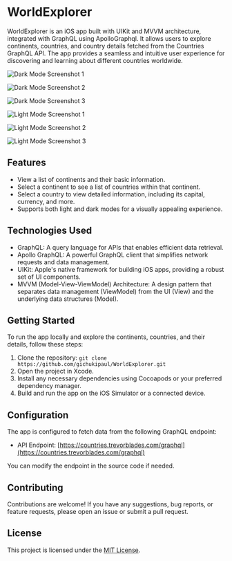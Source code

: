 # WorldExplorer

WorldExplorer is an iOS app built with UIKit and MVVM architecture, integrated with GraphQL using ApolloGraphql. It allows users to explore continents, countries, and country details fetched from the Countries GraphQL API. The app provides a seamless and intuitive user experience for discovering and learning about different countries worldwide.

![Dark Mode Screenshot 1](https://github.com/gichukipaul/WorldExplorer/blob/master/Simulator%20Screen%20Shot1png.png)

![Dark Mode Screenshot 2](https://github.com/gichukipaul/WorldExplorer/blob/master/Simulator%20Screen%20Shot2.png)

![Dark Mode Screenshot 3](https://github.com/gichukipaul/WorldExplorer/blob/master/Simulator%20Screen%20Shot1.png)

![Light Mode Screenshot 1](https://github.com/gichukipaul/WorldExplorer/blob/master/Simulator%20Screen1.png)

![Light Mode Screenshot 2](https://github.com/gichukipaul/WorldExplorer/blob/master/Simulator%20Screen2.png)

![Light Mode Screenshot 3](https://github.com/gichukipaul/WorldExplorer/blob/master/Simulator%20Screen3png.png)

## Features

- View a list of continents and their basic information.
- Select a continent to see a list of countries within that continent.
- Select a country to view detailed information, including its capital, currency, and more.
- Supports both light and dark modes for a visually appealing experience.

## Technologies Used

- GraphQL: A query language for APIs that enables efficient data retrieval.
- Apollo GraphQL: A powerful GraphQL client that simplifies network requests and data management.
- UIKit: Apple's native framework for building iOS apps, providing a robust set of UI components.
- MVVM (Model-View-ViewModel) Architecture: A design pattern that separates data management (ViewModel) from the UI (View) and the underlying data structures (Model).

## Getting Started

To run the app locally and explore the continents, countries, and their details, follow these steps:

1. Clone the repository: `git clone https://github.com/gichukipaul/WorldExplorer.git`
2. Open the project in Xcode.
3. Install any necessary dependencies using Cocoapods or your preferred dependency manager.
4. Build and run the app on the iOS Simulator or a connected device.

## Configuration

The app is configured to fetch data from the following GraphQL endpoint:

- API Endpoint: [https://countries.trevorblades.com/graphql](https://countries.trevorblades.com/graphql)

You can modify the endpoint in the source code if needed.

## Contributing

Contributions are welcome! If you have any suggestions, bug reports, or feature requests, please open an issue or submit a pull request.

## License

This project is licensed under the [MIT License](LICENSE).
